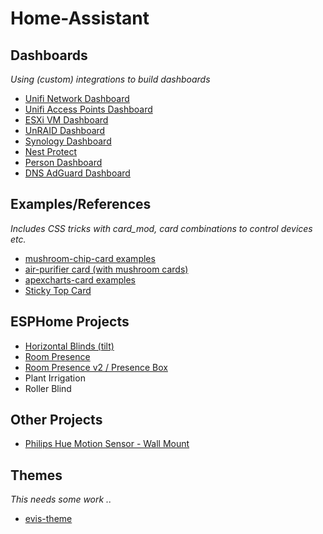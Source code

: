 # Home-Assistant

## Dashboards
*Using (custom) integrations to build dashboards*
* [Unifi Network Dashboard](dashboards/unifi-network-dashboard/)
* [Unifi Access Points Dashboard](dashboards/unifi-ap-dashboard/)
* [ESXi VM Dashboard](dashboards/esxi-vm-dashboard/)
* [UnRAID Dashboard](dashboards/unraid/)
* [Synology Dashboard](dashboards/synology-dashboard/)
* [Nest Protect](dashboards/nest-protect/)
* [Person Dashboard](dashboards/person-dashboard/)
* [DNS AdGuard Dashboard](dashboards/dns-dashboard/)

## Examples/References
*Includes CSS tricks with card_mod, card combinations to control devices etc.*
* [mushroom-chip-card examples](examples/mushroom-chip-card/)
* [air-purifier card (with mushroom cards)](examples/air-purifier/)
* [apexcharts-card examples](examples/apexcharts-card)
* [Sticky Top Card](examples/sticky-top-card/)

## ESPHome Projects
* [Horizontal Blinds (tilt)](esphome/horizontal-blinds/)
* [Room Presence](esphome/presence/)
* [Room Presence v2 / Presence Box](esphome/presence-box-2/)
* Plant Irrigation
* Roller Blind

## Other Projects
* [Philips Hue Motion Sensor - Wall Mount](https://github.com/EvisHome/Home-Assistant/tree/main/other-projects/philips-hue-motion-sensor-mount)

## Themes
*This needs some work ..*
* [evis-theme](themes/readme.md)
